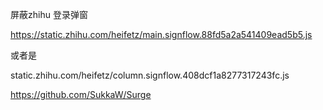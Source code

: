屏蔽zhihu 登录弹窗

https://static.zhihu.com/heifetz/main.signflow.88fd5a2a541409ead5b5.js

或者是

static.zhihu.com/heifetz/column.signflow.408dcf1a8277317243fc.js

https://github.com/SukkaW/Surge
